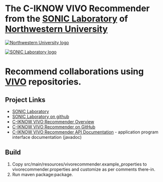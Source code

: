# The C-IKNOW VIVO Recommender from the [SONIC Laboratory][2] of [Northwestern University][1]

[![Northwestern University logo][5]][1]
   
[![SONIC Laboratory logo][4]][2]

# Recommend collaborations using [VIVO][6] repositories.

## Project Links

* [SONIC Laboratory][2]
* [SONIC Laboratory on github][3]
* [C-IKNOW VIVO Recommender Overview][8]
* [C-IKNOW VIVO Recommender on GitHub][9]
* [C-IKNOW VIVO Recommender API Documentation][7] - application program interface documentation (javadoc)

## Build

1. Copy src/main/resources/vivorecommender.example_properties to vivorecommender.properties and customize as per comments there-in.
2. Run maven package:package.

[1]: http:/www.northwestern.edu
[2]: http://sonic.northwestern.edu
[3]: http://soniclab.github.com/
[4]: http://sonic.northwestern.edu/wp-content/uploads/2011/06/RGB-SONICv3.png
[5]: http://www.northwestern.edu/univ-relations/identity-system/logos/NU_Logo_purple.jpg
[6]: http://vivoweb.org/
[7]: http://soniclab.github.com/vivo-recommender/apidocs/index.html
[8]: http://sonic.northwestern.edu/software/c-iknow-vivo-recommender/
[9]: http://soniclab.github.com/vivo-recommender/


